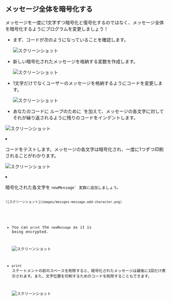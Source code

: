 ## メッセージ全体を暗号化する

メッセージを一度に1文字ずつ暗号化と復号化するのではなく、メッセージ全体を暗号化するようにプログラムを変更しましょう！

+ まず、コードが次のようになっていることを確認します。
    
    ![スクリーンショット](images/messages-character-finished.png)

+ 新しい暗号化されたメッセージを格納する変数を作成します。
    
    ![スクリーンショット](images/messages-newmessage.png)

+ 1文字だけでなくユーザーのメッセージを格納するようにコードを変更します。
    
    ![スクリーンショット](images/messages-message.png)

+ あなたのコードに</code> ループのために `を加えて、メッセージの各文字に対してそれが繰り返されるように残りのコードをインデントします。</p>

<p><img src="images/messages-loop.png" alt="スクリーンショット" /></p></li>
<li><p>コードをテストします。メッセージの各文字は暗号化され、一度に1つずつ印刷されることがわかります。</p>

<p><img src="images/messages-loop-test.png" alt="スクリーンショット" /></p></li>
<li><p>暗号化された各文字を <code>newMessage` 変数に追加しましょう。
    
    ![スクリーンショット](images/messges-message-add-character.png)

+ You can `print` the `newMessage` as it is being encrypted.
    
    ![スクリーンショット](images/messages-print-message-characters.png)

+ `print` ステートメントの前のスペースを削除すると、暗号化されたメッセージは最後に1回だけ表示されます。また、文字位置を印刷するためのコードを削除することもできます。
    
    ![スクリーンショット](images/messages-print-message-comment.png)